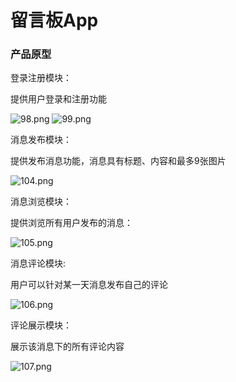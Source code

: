 # 留言板App

### 产品原型

登录注册模块：

提供用户登录和注册功能

![98.png](http://7u2rl9.com1.z0.glb.clouddn.com/reactbook98.png)
![99.png](http://7u2rl9.com1.z0.glb.clouddn.com/reactbook99.png)

消息发布模块：

提供发布消息功能，消息具有标题、内容和最多9张图片

![104.png](http://7u2rl9.com1.z0.glb.clouddn.com/reactbook104.png)

消息浏览模块：

提供浏览所有用户发布的消息：

![105.png](http://7u2rl9.com1.z0.glb.clouddn.com/reactbook105.png)

消息评论模块:

用户可以针对某一天消息发布自己的评论

![106.png](http://7u2rl9.com1.z0.glb.clouddn.com/reactbook106.png)

评论展示模块：

展示该消息下的所有评论内容

![107.png](http://7u2rl9.com1.z0.glb.clouddn.com/reactbook107.png)